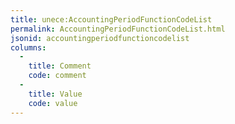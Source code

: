 ```yaml
---
title: unece:AccountingPeriodFunctionCodeList
permalink: AccountingPeriodFunctionCodeList.html
jsonid: accountingperiodfunctioncodelist
columns:
  - 
    title: Comment
    code: comment
  - 
    title: Value
    code: value
---
```

